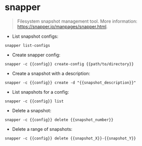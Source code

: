 # snapper

> Filesystem snapshot management tool.
> More information: <https://snapper.io/manpages/snapper.html>.

- List snapshot configs:

`snapper list-configs`

- Create snapper config:

`snapper -c {{config}} create-config {{path/to/directory}}`

- Create a snapshot with a description:

`snapper -c {{config}} create -d "{{snapshot_description}}"`

- List snapshots for a config:

`snapper -c {{config}} list`

- Delete a snapshot:

`snapper -c {{config}} delete {{snapshot_number}}`

- Delete a range of snapshots:

`snapper -c {{config}} delete {{snapshot_X}}-{{snapshot_Y}}`
